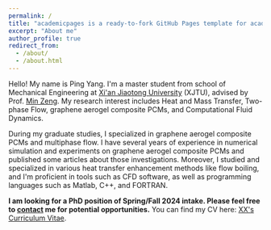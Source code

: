 ```yaml
---
permalink: /
title: "academicpages is a ready-to-fork GitHub Pages template for academic personal websites"
excerpt: "About me"
author_profile: true
redirect_from: 
  - /about/
  - /about.html
---
```


Hello! My name is Ping Yang. I'm a master student from school of Mechanical Engineering at [Xi'an Jiaotong University](http://en.xjtu.edu.cn/) (XJTU), advised by Prof. [Min Zeng](https://gr.xjtu.edu.cn/web/zengmin/2). My research interest includes Heat and Mass Transfer, Two-phase Flow, graphene aerogel composite PCMs, and Computational Fluid Dynamics.

During my graduate studies, I specialized in graphene aerogel composite PCMs and multiphase flow. I have several years of experience in numerical simulation and experiments on graphene aerogel composite PCMs and published some articles about those investigations. Moreover, I studied and specialized in various heat transfer enhancement methods like flow boiling, and I'm proficient in tools such as CFD software, as well as programming languages such as Matlab, C++, and FORTRAN. 

**I am looking for a PhD position of Spring/Fall 2024 intake. Please feel free to [contact](mailto:yang2762473445@stu.xjtu.edu.cn) me for potential opportunities.**
You can find my CV here: [XX's Curriculum Vitae](../assets/Curriculum_Vitae.pdf).
